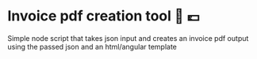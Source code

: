# Invoice pdf creation tool :ledger: :pound:
Simple node script that takes json input and creates an invoice pdf output using the passed json and an html/angular template
